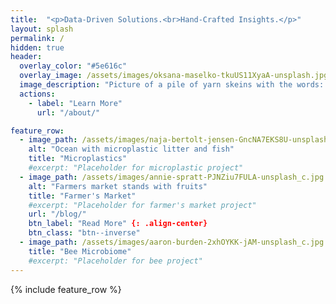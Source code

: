 ```yaml
---
title:  "<p>Data-Driven Solutions.<br>Hand-Crafted Insights.</p>"
layout: splash
permalink: /
hidden: true
header:
  overlay_color: "#5e616c"
  overlay_image: /assets/images/oksana-maselko-tkuUS11XyaA-unsplash.jpg
  image_description: "Picture of a pile of yarn skeins with the words: Data driven solutions, hand crafted insights."
  actions: 
    - label: "Learn More"
      url: "/about/" 

feature_row:
  - image_path: /assets/images/naja-bertolt-jensen-GncNA7EKS8U-unsplash_c.jpg
    alt: "Ocean with microplastic litter and fish"
    title: "Microplastics"
    #excerpt: "Placeholder for microplastic project"
  - image_path: /assets/images/annie-spratt-PJNZiu7FULA-unsplash_c.jpg
    alt: "Farmers market stands with fruits"
    title: "Farmer's Market"
    #excerpt: "Placeholder for farmer's market project"
    url: "/blog/"
    btn_label: "Read More" {: .align-center}
    btn_class: "btn--inverse"
  - image_path: /assets/images/aaron-burden-2xhOYKK-jAM-unsplash_c.jpg
    title: "Bee Microbiome"
    #excerpt: "Placeholder for bee project"
---
```

{% include feature_row %}
